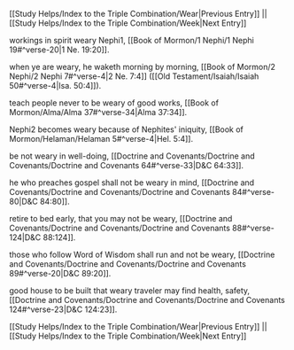 [[Study Helps/Index to the Triple Combination/Wear|Previous Entry]]  ||  [[Study Helps/Index to the Triple Combination/Week|Next Entry]]

 workings in spirit weary Nephi1, [[Book of Mormon/1 Nephi/1 Nephi 19#^verse-20|1 Ne. 19:20]].

 when ye are weary, he waketh morning by morning, [[Book of Mormon/2 Nephi/2 Nephi 7#^verse-4|2 Ne. 7:4]] ([[Old Testament/Isaiah/Isaiah 50#^verse-4|Isa. 50:4]]).

 teach people never to be weary of good works, [[Book of Mormon/Alma/Alma 37#^verse-34|Alma 37:34]].

 Nephi2 becomes weary because of Nephites' iniquity, [[Book of Mormon/Helaman/Helaman 5#^verse-4|Hel. 5:4]].

 be not weary in well-doing, [[Doctrine and Covenants/Doctrine and Covenants/Doctrine and Covenants 64#^verse-33|D&C 64:33]].

 he who preaches gospel shall not be weary in mind, [[Doctrine and Covenants/Doctrine and Covenants/Doctrine and Covenants 84#^verse-80|D&C 84:80]].

 retire to bed early, that you may not be weary, [[Doctrine and Covenants/Doctrine and Covenants/Doctrine and Covenants 88#^verse-124|D&C 88:124]].

 those who follow Word of Wisdom shall run and not be weary, [[Doctrine and Covenants/Doctrine and Covenants/Doctrine and Covenants 89#^verse-20|D&C 89:20]].

 good house to be built that weary traveler may find health, safety, [[Doctrine and Covenants/Doctrine and Covenants/Doctrine and Covenants 124#^verse-23|D&C 124:23]].

[[Study Helps/Index to the Triple Combination/Wear|Previous Entry]]  ||  [[Study Helps/Index to the Triple Combination/Week|Next Entry]]